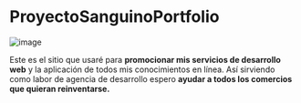 # ProyectoSanguinoPortfolio
![image](https://github.com/sanguino09/ProyectoSanguinoPortfolio/assets/116163899/f1d425c5-155c-47c0-b9d5-b963de50ac38)

Este es el sitio que usaré para **promocionar mis servicios de desarrollo web** y la aplicación de todos mis conocimientos en línea. Así sirviendo como labor de agencia de desarrollo espero **ayudar a todos los comercios que quieran reinventarse.**
